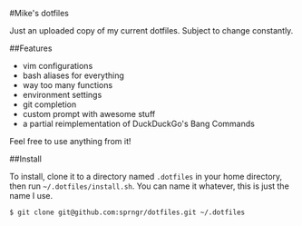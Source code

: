 #Mike's dotfiles

Just an uploaded copy of my current dotfiles. Subject to change constantly.

##Features
* vim configurations
* bash aliases for everything
* way too many functions
* environment settings
* git completion
* custom prompt with awesome stuff
* a partial reimplementation of DuckDuckGo's Bang Commands


Feel free to use anything from it!

##Install

To install, clone it to a directory named `.dotfiles` in your home directory, then run `~/.dotfiles/install.sh`.
You can name it whatever, this is just the name I use.

```bash
$ git clone git@github.com:sprngr/dotfiles.git ~/.dotfiles
```
